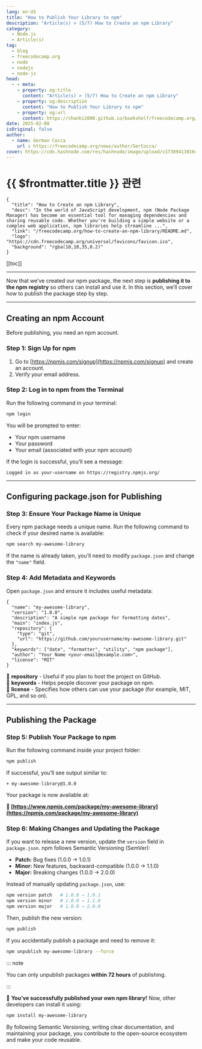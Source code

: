 ```yaml
---
lang: en-US
title: "How to Publish Your Library to npm"
description: "Article(s) > (5/7) How to Create an npm Library"
category:
  - Node.js
  - Article(s)
tag:
  - blog
  - freecodecamp.org
  - node
  - nodejs
  - node-js
head:
  - - meta:
    - property: og:title
      content: "Article(s) > (5/7) How to Create an npm Library"
    - property: og:description
      content: "How to Publish Your Library to npm"
    - property: og:url
      content: https://chanhi2000.github.io/bookshelf/freecodecamp.org/how-to-create-an-npm-library/how-to-publish-your-library-to-npm.html
date: 2025-02-08
isOriginal: false
author:
  - name: German Cocca
    url : https://freecodecamp.org/news/author/GerCocca/
cover: https://cdn.hashnode.com/res/hashnode/image/upload/v1738941301640/7189d889-387d-4bd2-bf5c-2cbcbd17faad.png
---
```


# {{ $frontmatter.title }} 관련

```component VPCard
{
  "title": "How to Create an npm Library",
  "desc": "In the world of JavaScript development, npm (Node Package Manager) has become an essential tool for managing dependencies and sharing reusable code. Whether you're building a simple website or a complex web application, npm libraries help streamline ...",
  "link": "/freecodecamp.org/how-to-create-an-npm-library/README.md",
  "logo": "https://cdn.freecodecamp.org/universal/favicons/favicon.ico",
  "background": "rgba(10,10,35,0.2)"
}
```

[[toc]]

---

<SiteInfo
  name="How to Create an npm Library"
  desc="In the world of JavaScript development, npm (Node Package Manager) has become an essential tool for managing dependencies and sharing reusable code. Whether you're building a simple website or a complex web application, npm libraries help streamline ..."
  url="https://freecodecamp.org/news/how-to-create-an-npm-library#heading-how-to-publish-your-library-to-npm"
  logo="https://cdn.freecodecamp.org/universal/favicons/favicon.ico"
  preview="https://cdn.hashnode.com/res/hashnode/image/upload/v1738941301640/7189d889-387d-4bd2-bf5c-2cbcbd17faad.png"/>

Now that we’ve created our npm package, the next step is **publishing it to the npm registry** so others can install and use it. In this section, we’ll cover how to publish the package step by step.

---

## Creating an npm Account

Before publishing, you need an npm account.

### Step 1: Sign Up for npm

1. Go to [https://npmjs.com/signup](https://npmjs.com/signup) and create an account.
2. Verify your email address.

### Step 2: Log in to npm from the Terminal

Run the following command in your terminal:

```sh
npm login
```

You will be prompted to enter:

- Your npm username
- Your password
- Your email (associated with your npm account)

If the login is successful, you’ll see a message:

```plaintext title="output"
Logged in as your-username on https://registry.npmjs.org/
```

---

## Configuring package.json for Publishing

### Step 3: Ensure Your Package Name is Unique

Every npm package needs a unique name. Run the following command to check if your desired name is available:

```sh
npm search my-awesome-library
```

If the name is already taken, you’ll need to modify <FontIcon icon="iconfont icon-json"/>`package.json` and change the `"name"` field.

### Step 4: Add Metadata and Keywords

Open `package.json` and ensure it includes useful metadata:

```json{2} title="package.json"
{
  "name": "my-awesome-library",
  "version": "1.0.0",
  "description": "A simple npm package for formatting dates",
  "main": "index.js",
  "repository": {
    "type": "git",
    "url": "https://github.com/yourusername/my-awesome-library.git"
  },
  "keywords": ["date", "formatter", "utility", "npm package"],
  "author": "Your Name <your-email@example.com>",
  "license": "MIT"
}
```

🔹 **repository** - Useful if you plan to host the project on GitHub.  
🔹 **keywords** - Helps people discover your package on npm.  
🔹 **license** - Specifies how others can use your package (for example, MIT, GPL, and so on).

---

## Publishing the Package

### Step 5: Publish Your Package to npm

Run the following command inside your project folder:

```sh
npm publish
```

If successful, you’ll see output similar to:

```plaintext title="output"
+ my-awesome-library@1.0.0
```

Your package is now available at:

**📌 [https://www.npmjs.com/package/my-awesome-library](https://npmjs.com/package/my-awesome-library)**

### Step 6: Making Changes and Updating the Package

If you want to release a new version, update the `version` field in <FontIcon icon="iconfont icon-json"/>`package.json`. npm follows Semantic Versioning (SemVer):

- **Patch:** Bug fixes (1.0.0 → 1.0.1)
- **Minor:** New features, backward-compatible (1.0.0 → 1.1.0)
- **Major:** Breaking changes (1.0.0 → 2.0.0)

Instead of manually updating `package.json`, use:

```sh
npm version patch   # 1.0.0 → 1.0.1
npm version minor   # 1.0.0 → 1.1.0
npm version major   # 1.0.0 → 2.0.0
```

Then, publish the new version:

```sh
npm publish
```

If you accidentally publish a package and need to remove it:

```sh
npm unpublish my-awesome-library --force
```

::: note

You can only unpublish packages **within 72 hours** of publishing.

:::

🎯 **You’ve successfully published your own npm library!** Now, other developers can install it using:

```sh
npm install my-awesome-library
```

By following Semantic Versioning, writing clear documentation, and maintaining your package, you contribute to the open-source ecosystem and make your code reusable.
